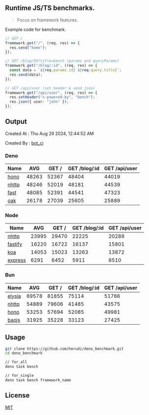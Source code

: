 ## Runtime JS/TS benchmarks.

> Focus on framework features.

Example code for benchmark.
```ts
// GET /
framework.get("/", (req, res) => {
  res.send("home");
});

// GET /blog/99?title=bench (params and queryParams)
framework.get("/blog/:id", (req, res) => {
  const data = `${req.params.id} ${req.query.title}`;
  res.send(data);
});

// GET /api/user (set header & send json)
framework.get("/api/user", (req, res) => {
  res.setHeader("x-powered-by", "bench");
  res.json({ user: "john" });
});
```

## Output
Created At : Thu Aug 29 2024, 12:44:52 AM

Created By : [bot_ci](https://github.com/herudi/deno_benchmarks/commits?author=github-actions%5Bbot%5D)


### Deno
|Name|AVG|GET /|GET /blog/:id|GET /api/user|
|----|----|----|----|----|
|[hono](https://github.com/honojs/hono)|48263|52367|48404|44019|
|[nhttp](https://github.com/nhttp/nhttp)|48246|52019|48181|44539|
|[fast](https://github.com/danteissaias/fast)|48085|52391|44541|47323|
|[oak](https://github.com/oakserver/oak)|26178|27039|25605|25889|
  


### Node
|Name|AVG|GET /|GET /blog/:id|GET /api/user|
|----|----|----|----|----|
|[nhttp](https://github.com/nhttp/nhttp)|23995|29470|22225|20289|
|[fastify](https://github.com/fastify/fastify)|16220|16722|16137|15801|
|[koa](https://github.com/koajs/koa)|14053|15023|13263|13872|
|[express](https://github.com/expressjs/express)|6291|6452|5911|6510|
  


### Bun
|Name|AVG|GET /|GET /blog/:id|GET /api/user|
|----|----|----|----|----|
|[elysia](https://github.com/elysiajs/elysia)|69578|81855|75114|51766|
|[nhttp](https://github.com/nhttp/nhttp)|54889|79606|41485|43575|
|[hono](https://github.com/honojs/hono)|53253|57694|52085|49981|
|[baojs](https://github.com/mattreid1/baojs)|31925|35228|33123|27425|
  



## Usage

```bash
git clone https://github.com/herudi/deno_benchmark.git
cd deno_benchmark

// for_all
deno task bench

// for_single
deno task bench framework_name
```

## License

[MIT](LICENSE)

